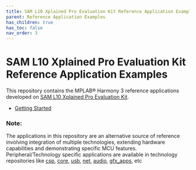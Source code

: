 ```yaml
---
title: SAM L10 Xplained Pro Evaluation Kit Reference Application Examples
parent: Reference Application Examples
has_children: true
has_toc: false
nav_order: 3
---
```


# SAM L10 Xplained Pro Evaluation Kit Reference Application Examples

This repository contains the MPLAB® Harmony 3 reference applications developed on [SAM L10 Xplained Pro Evaluation Kit](https://www.microchip.com/Developmenttools/ProductDetails/DM320204).   

* [Getting Started](./saml10_getting_started/docs/readme.md)


### **Note:** 
The applications in this repository are an alternative source of reference involving integration of multiple technologies, extending hardware capabilities and demonstrating specific MCU features. 
Peripheral/Technology specific applications are available in technology repositories like [csp](https://github.com/Microchip-MPLAB-Harmony/csp), [core](https://github.com/Microchip-MPLAB-Harmony/core), [usb](https://github.com/Microchip-MPLAB-Harmony/usb), [net](https://github.com/Microchip-MPLAB-Harmony/net), [audio](https://github.com/Microchip-MPLAB-Harmony/audio), [gfx_apps](https://github.com/Microchip-MPLAB-Harmony/gfx_apps), etc

